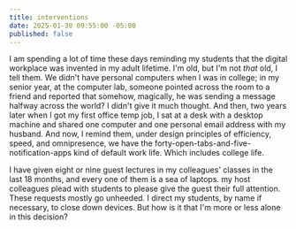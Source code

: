 ```yaml
---
title: interventions
date: 2025-01-30 09:55:00 -05:00
published: false
---
```


I am spending a lot of time these days reminding my students that the digital workplace was invented in my adult lifetime. I'm old, but I'm not *that* old, I tell them. We didn't have personal computers when I was in college; in my senior year, at the computer lab, someone pointed across the room to a friend and reported that somehow, magically, he was sending a message halfway across the world? I didn't give it much thought. And then, two years later when I got my first office temp job, I sat at a desk with a desktop machine and shared one computer and one personal email address with my husband. And now, I remind them, under design principles of efficiency, speed, and omnipresence, we have the forty-open-tabs-and-five-notification-apps kind of default work life. Which includes college life. 

I have given eight or nine guest lectures in my colleagues' classes in the last 18 months, and every one of them is a sea of laptops. my host colleagues plead with students to please give the guest their full attention. These requests mostly go unheeded. I direct my students, by name if necessary, to close down devices. But how is it that I'm more or less alone in this decision?

